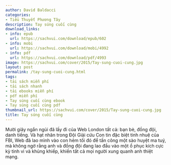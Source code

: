 ```yaml
---
author: David Baldacci
categories:
- Tiểu Thuyết Phương Tây
description: Tay súng cuối cùng
download_links:
- info: epub
  url: https://sachvui.com/download/epub/602
- info: mobi
  url: https://sachvui.com/download/mobi/4992
- info: pdf
  url: https://sachvui.com/download/pdf/4993
image: https://sachvui.com/cover/2015/Tay-sung-cuoi-cung.jpg
layout: post
permalink: /tay-sung-cuoi-cung.html
tags:
- tải sách miễn phí
- tải sách nhanh
- tải ebooks miễn phí
- pdf miễn phí
- Tay súng cuối cùng ebook
- Tay súng cuối cùng pdf
thumbnail_url: https://sachvui.com/cover/2015/Tay-sung-cuoi-cung.jpg
title: Tay súng cuối cùng
---
```


 <div class="item-desc text-justify"> <p>Mười giây ngắn ngủi đã lấy đi của Web London tất cả: bạn bè, đồng đội, danh tiếng. Và hạt nhân trong Đội Giải cứu Con tin đặc biệt tinh nhuệ của FBI, Web đã lao mình vào con hẻm tối đó để tấn công một sào huyệt ma tuý, mà không ngờ rằng anh và đồng đội đang lao đầu vào một ổ phục kích cực kỳ tinh vi và khủng khiếp, khiến tất cả mọi người xung quanh anh thiệt mạng.</p> </div>